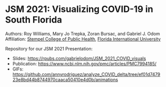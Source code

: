 # JSM 2021: Visualizing COVID-19 in South Florida

Authors: Roy Williams, Mary Jo Trepka, Zoran Bursac, and Gabriel J. Odom  
Affiliation: [Stempel College of Public Health](https://stempel.fiu.edu/), [Florida International University](https://www.fiu.edu/)  

Repository for our JSM 2021 Presentation:  
- Slides: <https://rpubs.com/gabrielodom/JSM_2021_COVID_visuals>
- Publication: <https://www.ncbi.nlm.nih.gov/pmc/articles/PMC7994185/>
- GIFs: https://github.com/annyrodriguez/analyze_COVID_delta/tree/ef01d747923e8bd44b8744970caaca50410e4d0b/animations
